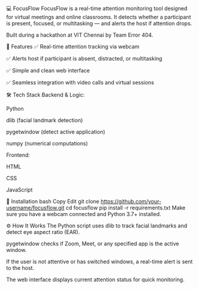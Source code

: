 💻 FocusFlow
FocusFlow is a real-time attention monitoring tool designed for virtual meetings and online classrooms. It detects whether a participant is present, focused, or multitasking — and alerts the host if attention drops.

Built during a hackathon at VIT Chennai by Team Error 404.

🚀 Features
✅ Real-time attention tracking via webcam

✅ Alerts host if participant is absent, distracted, or multitasking

✅ Simple and clean web interface

✅ Seamless integration with video calls and virtual sessions

🛠 Tech Stack
Backend & Logic:

Python

dlib (facial landmark detection)

pygetwindow (detect active application)

numpy (numerical computations)

Frontend:

HTML

CSS

JavaScript

🧪 Installation
bash
Copy
Edit
git clone https://github.com/your-username/focusflow.git
cd focusflow
pip install -r requirements.txt
Make sure you have a webcam connected and Python 3.7+ installed.

⚙️ How It Works
The Python script uses dlib to track facial landmarks and detect eye aspect ratio (EAR).

pygetwindow checks if Zoom, Meet, or any specified app is the active window.

If the user is not attentive or has switched windows, a real-time alert is sent to the host.

The web interface displays current attention status for quick monitoring.
